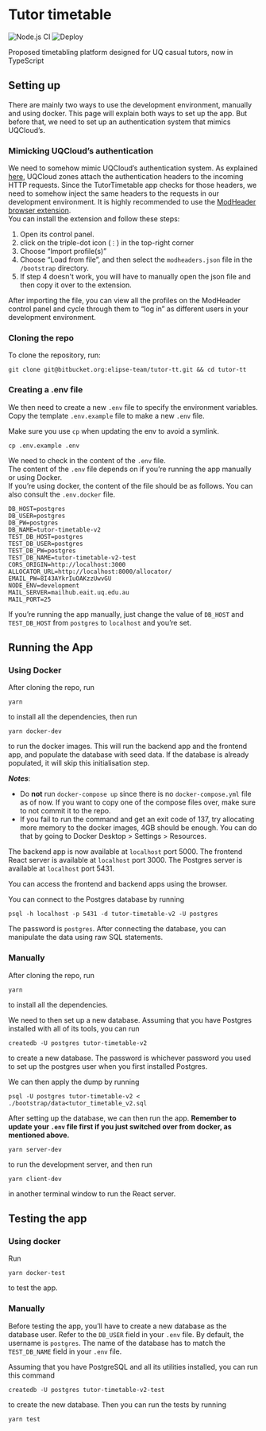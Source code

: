 # Tutor timetable

![Node.js CI](https://github.com/mike-fam/tutor-timetable-v2/workflows/Node.js%20CI/badge.svg)
![Deploy](https://github.com/mike-fam/tutor-timetable-v2/workflows/Deploy/badge.svg)

Proposed timetabling platform designed for UQ casual tutors, now in TypeScript

## Setting up

There are mainly two ways to use the development environment, manually and 
using docker. This page will explain both ways to set up the app. But before 
that, we need to set up an authentication system that mimics UQCloud’s.

### Mimicking UQCloud’s authentication

We need to somehow mimic UQCloud’s authentication system. As explained 
[here](https://stluc.manta.uqcloud.net/xlex/public/zones-guide.html#uq_single_sign_on_via_fakvd),
UQCloud zones attach the authentication headers to the incoming HTTP requests.
Since the TutorTimetable app checks for those headers, we need to somehow 
inject the same headers to the requests in our development environment. 
It is highly recommended to use the 
[ModHeader browser extension](https://bewisse.com/modheader/).  
You can install the extension and follow these steps:
1. Open its control panel.
2. click on the triple-dot icon (`⋮`) in the top-right corner
3. Choose “Import profile(s)”
4. Choose “Load from file”, and then select the `modheaders.json` file 
   in the `/bootstrap` directory.
5. If step 4 doesn't work, you will have to manually open the json file and 
   then copy it over to the extension.

After importing the file, you can view all the profiles on the ModHeader control panel and cycle through them to “log in” as different users in your development environment.

### Cloning the repo

To clone the repository, run:
```shell
git clone git@bitbucket.org:elipse-team/tutor-tt.git && cd tutor-tt
```

### Creating a .env file

We then need to create a new `.env` file to specify the environment 
variables. Copy the template `.env.example` file to make a new `.env` file.

Make sure you use `cp` when updating the env to avoid a symlink.

```shell
cp .env.example .env
```

We need to check in the content of the `.env` file.  
The content of the `.env` file depends on if you’re running the app 
manually or using Docker.  
If you’re using docker, the content of the file should be as follows. 
You can also consult the `.env.docker` file.

```dotenv
DB_HOST=postgres
DB_USER=postgres
DB_PW=postgres
DB_NAME=tutor-timetable-v2
TEST_DB_HOST=postgres
TEST_DB_USER=postgres
TEST_DB_PW=postgres
TEST_DB_NAME=tutor-timetable-v2-test
CORS_ORIGIN=http://localhost:3000
ALLOCATOR_URL=http://localhost:8000/allocator/
EMAIL_PW=8I43AYkrIuOAKzzUwvGU
NODE_ENV=development
MAIL_SERVER=mailhub.eait.uq.edu.au
MAIL_PORT=25
```

If you’re running the app manually, just change the value of `DB_HOST`
and `TEST_DB_HOST` from `postgres` to `localhost` and you’re set.

## Running the App

### Using Docker

After cloning the repo, run
```shell
yarn
```
to install all the dependencies, then run
```shell
yarn docker-dev
```
to run the docker images. This will run the backend app and the frontend 
app, and populate the database with seed data. If the database is already 
populated, it will skip this initialisation step.

***Notes***:
   * Do **not** run `docker-compose up` since there is no 
`docker-compose.yml` file as of now. If you want to copy one of the 
compose files over, make sure to not commit it to the repo.
   * If you fail to run the command and get an exit code of 137, try 
allocating more memory to the docker images, 4GB should be enough. You
can do that by going to Docker Desktop > Settings > Resources.


The backend app is now available at `localhost` port 5000. The frontend 
React server is available at `localhost` port 3000. The Postgres server 
is available at `localhost` port 5431.

You can access the frontend and backend apps using the browser.

You can connect to the Postgres database by running

```shell
psql -h localhost -p 5431 -d tutor-timetable-v2 -U postgres
```

The password is `postgres`. After connecting the database, 
you can manipulate the data using raw SQL statements.

### Manually

After cloning the repo, run
```shell
yarn
```
to install all the dependencies.

We need to then set up a new database. Assuming that you have 
Postgres installed with all of its tools, you can run
```shell
createdb -U postgres tutor-timetable-v2
```
to create a new database. The password is whichever password you 
used to set up the postgres user when you first installed Postgres.

We can then apply the dump by running

```shell
psql -U postgres tutor-timetable-v2 < ./bootstrap/data<tutor_timetable_v2.sql
```

After setting up the database, we can then run the app. 
**Remember to update your `.env` file first if you just switched over 
from docker, as mentioned above.**

```shell
yarn server-dev
```
to run the development server, and then run
```shell
yarn client-dev
```
in another terminal window to run the React server.

## Testing the app

### Using docker

Run
```shell
yarn docker-test
```
to test the app.

### Manually

Before testing the app, you’ll have to create a new database as 
the database user. Refer to the `DB_USER` field in your `.env` file. 
By default, the username is `postgres`. The name of the database has 
to match the `TEST_DB_NAME` field in your `.env` file.

Assuming that you have PostgreSQL and all its utilities installed, you 
can run this command
```shell
createdb -U postgres tutor-timetable-v2-test
```
to create the new database.
Then you can run the tests by running
```shell
yarn test
```

